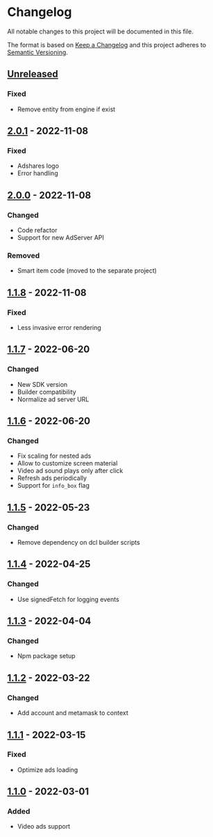 # Changelog

All notable changes to this project will be documented in this file.

The format is based on [Keep a Changelog](https://keepachangelog.com/en/1.0.0/)
and this project adheres to [Semantic Versioning](https://semver.org/spec/v2.0.0.html).

## [Unreleased]
### Fixed
- Remove entity from engine if exist

## [2.0.1] - 2022-11-08
### Fixed
- Adshares logo
- Error handling

## [2.0.0] - 2022-11-08
### Changed
- Code refactor
- Support for new AdServer API
### Removed
- Smart item code (moved to the separate project)

## [1.1.8] - 2022-11-08
### Fixed
- Less invasive error rendering

## [1.1.7] - 2022-06-20
### Changed
- New SDK version
- Builder compatibility
- Normalize ad server URL

## [1.1.6] - 2022-06-20
### Changed
- Fix scaling for nested ads
- Allow to customize screen material
- Video ad sound plays only after click
- Refresh ads periodically
- Support for `info_box` flag

## [1.1.5] - 2022-05-23
### Changed
- Remove dependency on dcl builder scripts

## [1.1.4] - 2022-04-25
### Changed
- Use signedFetch for logging events

## [1.1.3] - 2022-04-04
### Changed
- Npm package setup

## [1.1.2] - 2022-03-22
### Changed
- Add account and metamask to context

## [1.1.1] - 2022-03-15
### Fixed
- Optimize ads loading

## [1.1.0] - 2022-03-01
### Added
- Video ads support

[Unreleased]: https://github.com/adshares/decentraland/compare/v2.0.1...HEAD
[2.0.1]: https://github.com/adshares/decentraland/compare/v2.0.0...2.0.1
[2.0.0]: https://github.com/adshares/decentraland/compare/v1.1.8...2.0.0
[1.1.8]: https://github.com/adshares/decentraland/compare/v1.1.7...1.1.8
[1.1.7]: https://github.com/adshares/decentraland/compare/v1.1.6...1.1.7
[1.1.6]: https://github.com/adshares/decentraland/compare/v1.1.5...1.1.6
[1.1.5]: https://github.com/adshares/decentraland/compare/v1.1.4...v1.1.5
[1.1.4]: https://github.com/adshares/decentraland/compare/v1.1.3...v1.1.4
[1.1.3]: https://github.com/adshares/decentraland/compare/v1.1.2...v1.1.3
[1.1.2]: https://github.com/adshares/decentraland/compare/v1.1.1...v1.1.2
[1.1.1]: https://github.com/adshares/decentraland/compare/v1.1.0...v1.1.1
[1.1.0]: https://github.com/adshares/decentraland/releases/tag/v1.1.0
